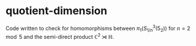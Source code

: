 # quotient-dimension

Code written to check for homomorphisms between $\pi_1(S^{3}_{1/n}(5_2))$ for $n = 2 \mod 5$ and the semi-direct product $\mathbb{C}^2 \rtimes \mathbb{H}$.
